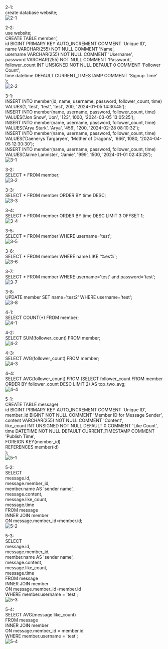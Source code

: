 2-1:<br>
create database website;<br>
![2-1](https://github.com/jamyyu/wehelp_stage1/assets/103821947/b1d04494-8b9d-47e3-a594-a24c3e04df08
)<br>

2-2:<br>
use website;<br>
CREATE TABLE member(<br>
    id BIGINT PRIMARY KEY AUTO_INCREMENT COMMENT 'Unique ID',<br>
    name VARCHAR(255) NOT NULL COMMENT 'Name',<br>
    username VARCHAR(255) NOT NULL COMMENT 'Username',<br>
    password VARCHAR(255) NOT NULL COMMENT 'Password',<br>
    follower_count INT UNSIGNED NOT NULL DEFAULT 0 COMMENT 'Follower Count',<br>
    time datetime DEFAULT CURRENT_TIMESTAMP COMMENT 'Signup Time'<br>
);<br>
![2-2](https://github.com/jamyyu/wehelp_stage1/assets/103821947/a50fa586-e6f0-4f6d-a3fd-b3f4bef383d3
)<br>

3-1:<br>
INSERT INTO member(id, name, username, password, follower_count, time) VALUES(1, 'test', 'test', 'test', 200, '2024-01-05 14:30:45');<br>
INSERT INTO member(name, username, password, follower_count, time) VALUES('Jon Snow', 'Jon', '123', 1000, '2024-03-05 13:05:25');<br>
INSERT INTO member(name, username, password, follower_count, time) VALUES('Arya Stark', 'Arya', '456', 1200, '2024-02-28 08:10:32');<br>
INSERT INTO member(name, username, password, follower_count, time) VALUES('Daenerys Targaryen', 'Mother of Dragons', '666', 1080, '2024-04-05 12:30:30');<br>
INSERT INTO member(name, username, password, follower_count, time) VALUES('Jaime Lannister', 'Jamie', '999', 1500, '2024-01-01 02:43:28');<br>
![3-1](https://github.com/jamyyu/wehelp_stage1/assets/103821947/b7987a9f-721a-4162-913e-c98d597c2088
)<br>

3-2:<br>
SELECT * FROM member;<br>
![3-2](https://github.com/jamyyu/wehelp_stage1/assets/103821947/46e0b005-8f04-413e-bdad-4ac4cf2446cd)<br>

3-3:<br>
SELECT * FROM member ORDER BY time DESC;<br>
![3-3](https://github.com/jamyyu/wehelp_stage1/assets/103821947/0b0f6b9e-8b2f-4581-83db-fdca426632d3)<br>

3-4:<br>
SELECT * FROM member ORDER BY time DESC LIMIT 3 OFFSET 1;<br>
![3-4](https://github.com/jamyyu/wehelp_stage1/assets/103821947/d5f75dd1-c7f7-481b-9fb3-de4e5e33d017)<br>

3-5:<br>
SELECT * FROM member WHERE username='test';<br>
![3-5](https://github.com/jamyyu/wehelp_stage1/assets/103821947/7e45baf9-6f28-44f9-9da0-eb843c3d02fd)<br>

3-6:<br>
SELECT * FROM member WHERE name LIKE '%es%';<br>
![3-6](https://github.com/jamyyu/wehelp_stage1/assets/103821947/e9e6513d-e332-4ed3-ab8c-3038309c0115)<br>

3-7:<br>
SELECT * FROM member WHERE username='test' and password='test';<br>
![3-7](https://github.com/jamyyu/wehelp_stage1/assets/103821947/0c03237a-ec43-4787-a27f-63b92fcfb9a3)<br>

3-8:<br>
UPDATE member SET name='test2' WHERE username='test';<br>
![3-8](https://github.com/jamyyu/wehelp_stage1/assets/103821947/bf5fa30a-9de8-465f-9727-0dcbedace909)<br>

4-1:<br>
SELECT COUNT(*) FROM member;<br>
![4-1](https://github.com/jamyyu/wehelp_stage1/assets/103821947/b47b2639-6188-4d14-a52b-b5f8278aad8d)<br>

4-2:<br>
SELECT SUM(follower_count) FROM member;<br>
![4-2](https://github.com/jamyyu/wehelp_stage1/assets/103821947/bfee4392-d7d4-47b5-a808-db9b3bdf1bf7)<br>

4-3:<br>
SELECT AVG(follower_count) FROM member;<br>
![4-3](https://github.com/jamyyu/wehelp_stage1/assets/103821947/e5c915dc-fb9a-49ca-b252-0e3af4e2bf19)<br>

4-4:<br>
SELECT AVG(follower_count) FROM (SELECT follower_count FROM member ORDER BY follower_count DESC LIMIT 2) AS top_two_avg;<br>
![4-4](https://github.com/jamyyu/wehelp_stage1/assets/103821947/b11ddda1-aa5c-4608-bf05-2c5b8240242c)<br>

5-1:<br>
CREATE TABLE message(<br>
    id BIGINT PRIMARY KEY AUTO_INCREMENT COMMENT 'Unique ID',<br>
    member_id BIGINT NOT NULL COMMENT 'Member ID for Message Sender',<br>
    content VARCHAR(255) NOT NULL COMMENT 'Content',<br>
    like_count INT UNSIGNED NOT NULL DEFAULT 0 COMMENT 'Like Count',<br>
    time DATETIME NOT NULL DEFAULT CURRENT_TIMESTAMP COMMENT 'Publish Time',<br>
    FOREIGN KEY(member_id)<br>
    REFERENCES member(id)<br>
);<br>
![5-1](https://github.com/jamyyu/wehelp_stage1/assets/103821947/85baedf1-7e3d-4dbb-b256-16c2edc13894)<br>

5-2:<br>
SELECT<br>
message.id,<br>
message.member_id,<br>
member.name AS 'sender name',<br>
message.content,<br>
message.like_count,<br>
message.time<br>
FROM message<br>
INNER JOIN member<br>
ON message.member_id=member.id;<br>
![5-2](https://github.com/jamyyu/wehelp_stage1/assets/103821947/728bb284-ac2d-4ab2-b273-9ea5e2a99380)<br>

5-3:<br>
SELECT<br>
message.id,<br>
message.member_id,<br>
member.name AS 'sender name',<br>
message.content,<br>
message.like_count,<br>
message.time<br>
FROM message<br>
INNER JOIN member<br>
ON message.member_id=member.id<br>
WHERE member.username = 'test';<br>
![5-3](https://github.com/jamyyu/wehelp_stage1/assets/103821947/f3b421bb-a837-4513-a5b8-52cb3e027538)<br>

5-4:<br>
SELECT AVG(message.like_count)<br>
FROM message<br>
INNER JOIN member<br>
ON message.member_id = member.id<br>
WHERE member.username = 'test';<br>
![5-4]()<br>





 


